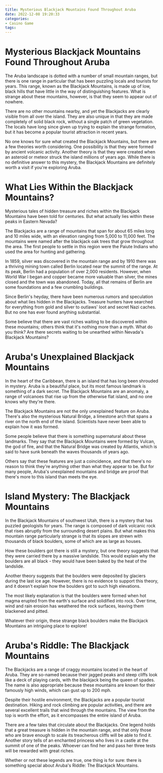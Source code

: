 ```yaml
---
title: Mysterious Blackjack Mountains Found Throughout Aruba
date: 2022-12-08 19:20:33
categories:
- Casino Game
tags:
---
```



#  Mysterious Blackjack Mountains Found Throughout Aruba

The Aruba landscape is dotted with a number of small mountain ranges, but there is one range in particular that has been puzzling locals and tourists for years. This range, known as the Blackjack Mountains, is made up of low, black hills that have little in the way of distinguishing features. What is strange about these mountains, however, is that they seem to appear out of nowhere.

There are no other mountains nearby, and yet the Blackjacks are clearly visible from all over the island. They are also unique in that they are made completely of solid black rock, without a single patch of green vegetation. The locals have long since given up trying to explain the strange formation, but it has become a popular tourist attraction in recent years.

No one knows for sure what created the Blackjack Mountains, but there are a few theories worth considering. One possibility is that they were formed by ancient volcanic activity. Another theory is that they were created when an asteroid or meteor struck the island millions of years ago. While there is no definitive answer to this mystery, the Blackjack Mountains are definitely worth a visit if you're exploring Aruba.

#  What Lies Within the Blackjack Mountains?
Mysterious tales of hidden treasure and riches within the Blackjack Mountains have been told for centuries. But what actually lies within these peaks in Eastern Nevada?

The Blackjacks are a range of mountains that span for about 65 miles long and 10 miles wide, with an elevation ranging from 5,000 to 11,000 feet. The mountains were named after the blackjack oak trees that grow throughout the area. The first people to settle in this region were the Paiute Indians who used the area for hunting and gathering.

In 1859, silver was discovered in the mountain range and by 1910 there was a thriving mining town called Berlin located near the summit of the range. At its peak, Berlin had a population of over 2,000 residents. However, when World War I began and copper became more valuable than silver, the mines closed and the town was abandoned. Today, all that remains of Berlin are some foundations and a few crumbling buildings.

Since Berlin's heyday, there have been numerous rumors and speculation about what lies hidden in the Blackjacks. Treasure hunters have searched for everything from gold and silver to outlaws' loot and secret Nazi caches. But no one has ever found anything substantial.

Some believe that there are vast riches waiting to be discovered within these mountains; others think that it's nothing more than a myth. What do you think? Are there secrets waiting to be unearthed within Nevada's Blackjack Mountains?

#  Aruba's Unexplained Blackjack Mountains

In the heart of the Caribbean, there is an island that has long been shrouded in mystery. Aruba is a beautiful place, but its most famous landmark is something of a dark secret. The Blackjack Mountains are an anomaly, a range of volcanoes that rise up from the otherwise flat island, and no one knows why they're there.

The Blackjack Mountains are not the only unexplained feature on Aruba. There's also the mysterious Natural Bridge, a limestone arch that spans a river on the north end of the island. Scientists have never been able to explain how it was formed.

Some people believe that there is something supernatural about these landmarks. They say that the Blackjack Mountains were formed by Vulcan, the god of fire, and that the Natural Bridge was created by Atlantis, which is said to have sunk beneath the waves thousands of years ago.

Others say that these features are just a coincidence, and that there's no reason to think they're anything other than what they appear to be. But for many people, Aruba's unexplained mountains and bridge are proof that there's more to this island than meets the eye.

#  Island Mystery: The Blackjack Mountains

In the Blackjack Mountains of southwest Utah, there is a mystery that has puzzled geologists for years. The range is composed of dark volcanic rock that rises abruptly from the surrounding desert plains. But what makes this mountain range particularly strange is that its slopes are strewn with thousands of black boulders, some of which are as large as houses.

How these boulders got there is still a mystery, but one theory suggests that they were carried there by a massive landslide. This would explain why the boulders are all black - they would have been baked by the heat of the landslide.

Another theory suggests that the boulders were deposited by glaciers during the last ice age. However, there is no evidence to support this theory, and it doesn't explain how the boulders got to such high elevations.

The most likely explanation is that the boulders were formed when hot magma erupted from the earth's surface and solidified into rock. Over time, wind and rain erosion has weathered the rock surfaces, leaving them blackened and pitted.

Whatever their origin, these strange black boulders make the Blackjack Mountains an intriguing place to explore!

#  Aruba's Riddle: The Blackjack Mountains

The Blackjacks are a range of craggy mountains located in the heart of Aruba. They are so-named because their jagged peaks and steep cliffs look like a deck of playing cards, with the blackjack being the queen of spades. The name is also appropriate because these mountains are known for their famously high winds, which can gust up to 200 mph.

Despite their hostile environment, the Blackjacks are a popular tourist destination. Hiking and rock climbing are popular activities, and there are several excellent trails that wind through the mountains. The view from the top is worth the effort, as it encompasses the entire island of Aruba.

There are a few tales that circulate about the Blackjacks. One legend holds that a great treasure is hidden in the mountain range, and that only those who are brave enough to scale its treacherous cliffs will be able to find it. Another story tells of an enchanted princess who lives in a castle at the summit of one of the peaks. Whoever can find her and pass her three tests will be rewarded with great riches.

Whether or not these legends are true, one thing is for sure: there is something special about Aruba's Riddle: The Blackjack Mountains.